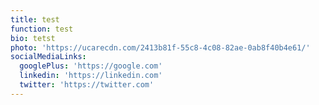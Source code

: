 ```yaml
---
title: test
function: test
bio: tetst
photo: 'https://ucarecdn.com/2413b81f-55c8-4c08-82ae-0ab8f40b4e61/'
socialMediaLinks:
  googlePlus: 'https://google.com'
  linkedin: 'https://linkedin.com'
  twitter: 'https://twitter.com'
---
```


